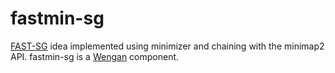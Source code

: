 # fastmin-sg
[FAST-SG](https://github.com/adigenova/fast-sg) idea implemented using minimizer and chaining with the minimap2 API.
fastmin-sg is a [Wengan](https://github.com/adigenova/wengan) component.
